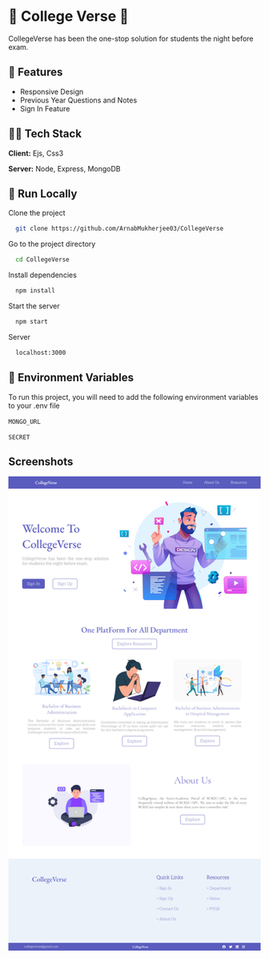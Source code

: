 
# 👀 College Verse 👀

CollegeVerse has been the one-stop solution for students the night before exam.


## 🚀 Features

- Responsive Design
- Previous Year Questions and Notes
- Sign In Feature



## 🧑‍🚀 Tech Stack

**Client:** Ejs, Css3

**Server:** Node, Express, MongoDB




## 🚀 Run Locally

Clone the project

```bash
  git clone https://github.com/ArnabMukherjee03/CollegeVerse
```

Go to the project directory

```bash
  cd CollegeVerse
```

Install dependencies

```bash
  npm install
```

Start the server

```bash
  npm start
```
Server
```bash
  localhost:3000
```
## 👀 Environment Variables

To run this project, you will need to add the following environment variables to your .env file

`MONGO_URL`

`SECRET`

## Screenshots

![App Screenshot](ScreenShots/screencapture-localhost-3000-2023-04-06-10_01_58.png)


